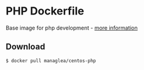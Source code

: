 # PHP Dockerfile

Base image for php development - [more information](https://hub.docker.com/r/managlea/centos-php/)

## Download
```
$ docker pull managlea/centos-php
```
